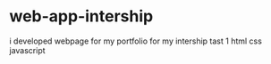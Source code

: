 # web-app-intership
i developed webpage for my portfolio for my intership tast 1 html css javascript
